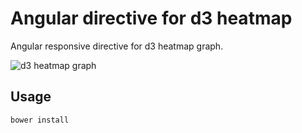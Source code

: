# Angular directive for d3 heatmap
Angular responsive directive for d3 heatmap graph.

![d3 heatmap graph](http://i.imgur.com/P64VNeu.jpg)

## Usage
`bower install`
